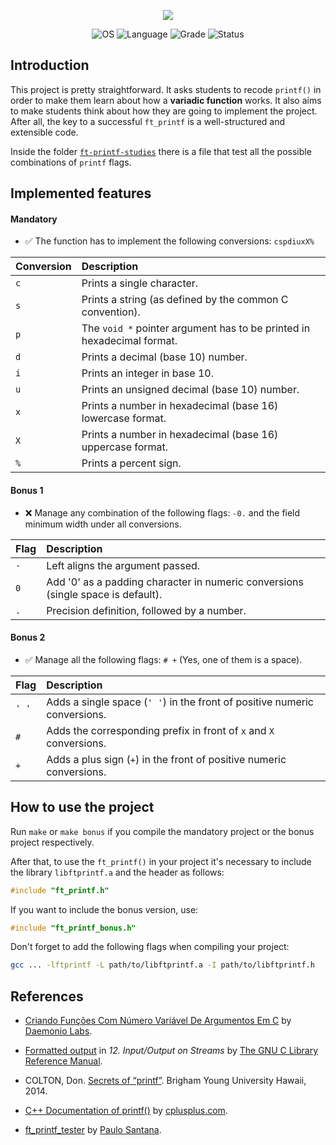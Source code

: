 <p align="center">
    <img src="https://user-images.githubusercontent.com/102881479/215298013-ff93daf3-6f0c-4226-9474-65b280e579fe.png">
</p>

<p align="center">
    <img src="https://img.shields.io/badge/OS-Linux-blue" alt="OS">
    <img src="https://img.shields.io/badge/Language-C%20%7C%20C%2B%2B-blue.svg" alt="Language">
    <img src="https://img.shields.io/badge/Grade-110%2F100-brightgreen.svg" alt="Grade">
    <img src="https://img.shields.io/badge/Status-Completed-brightgreen.svg" alt="Status">
</p>


## Introduction

This project is pretty straightforward. It asks students to recode `printf()` in order to make them learn about how a **variadic function** works. It also aims to make students think about how they are going to implement the project. After all, the key to a successful `ft_printf` is a well-structured and extensible code.

Inside the folder [`ft-printf-studies`](https://github.com/ygor-sena/42cursus-ft-printf/blob/main/ft-printf-studies/ft_printf_studies.c) there is a file that test all the possible combinations of `printf` flags.

## Implemented features

#### Mandatory

- ✅ The function has to implement the following conversions: `cspdiuxX%`

| Conversion | Description |
|:----|:-----|
| `c`  | Prints a single character. |
| `s`  | Prints a string (as defined by the common C convention). |
| `p`  | The `void *` pointer argument has to be printed in hexadecimal format. |
| `d`  | Prints a decimal (base 10) number. |
| `i`  | Prints an integer in base 10. |
| `u`  | Prints an unsigned decimal (base 10) number. |
| `x`  | Prints a number in hexadecimal (base 16) lowercase format. |
| `X`  | Prints a number in hexadecimal (base 16) uppercase format. |
| `%`  | Prints a percent sign. |

#### Bonus 1

- ❌ Manage any combination of the following flags: `-0.` and the field minimum width under all conversions.

| Flag | Description |
|:----|:-----|
| `-`  | Left aligns the argument passed. |
| `0`  | Add '0' as a padding character in numeric conversions (single space is default). |
| `.`  | Precision definition, followed by a number. |

#### Bonus 2

- ✅ Manage all the following flags: `# +` (Yes, one of them is a space).

| Flag | Description |
|:----|:-----|
| `' '`  | Adds a single space (`' '`) in the front of positive numeric conversions. |
| `#`  | Adds the corresponding prefix in front of `x` and `X` conversions. |
| `+`  | Adds a plus sign (`+`) in the front of positive numeric conversions. |


## How to use the project

Run `make` or `make bonus` if you compile the mandatory project or the bonus project respectively.

After that, to use the `ft_printf()` in your project it's necessary to include the library `libftprintf.a` and the header as follows:

```c
#include "ft_printf.h" 
```

If you want to include the bonus version, use:

```c
#include "ft_printf_bonus.h" 
```

Don't forget to add the following flags when compiling your project:

```bash
gcc ... -lftprintf -L path/to/libftprintf.a -I path/to/libftprintf.h
```

## References

- [Criando Funções Com Número Variável De Argumentos Em C](https://daemoniolabs.wordpress.com/tag/como-utilizar-va_start-va_arg-va_end-e-va_list/) by [Daemonio Labs](https://daemoniolabs.wordpress.com/).

- [Formatted output](https://www.gnu.org/software/libc/manual/html_node/Formatted-Output.html) in _12. Input/Output on Streams_ by [The GNU C Library Reference Manual](https://www.gnu.org/software/libc/manual/2.36/html_mono/libc.html).
- COLTON, Don. [Secrets of “printf”](https://www.studocu.com/en-us/document/florida-institute-of-technology/ae-comp-techniques/secrets-of-printf/3918181). Brigham Young University Hawaii, 2014.
- [C++ Documentation of printf()](https://cplusplus.com/reference/cstdio/printf/) by [cplusplus.com](https://cplusplus.com/reference/).
- [ft_printf_tester](https://github.com/paulo-santana/ft_printf_tester.git) by [Paulo Santana](https://github.com/paulo-santana).
